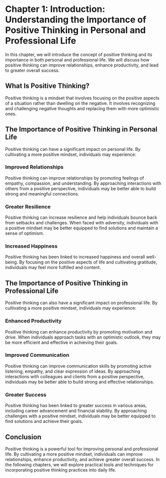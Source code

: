 Chapter 1: Introduction: Understanding the Importance of Positive Thinking in Personal and Professional Life
============================================================================================================

In this chapter, we will introduce the concept of positive thinking and its importance in both personal and professional life. We will discuss how positive thinking can improve relationships, enhance productivity, and lead to greater overall success.

What Is Positive Thinking?
--------------------------

Positive thinking is a mindset that involves focusing on the positive aspects of a situation rather than dwelling on the negative. It involves recognizing and challenging negative thoughts and replacing them with more optimistic ones.

The Importance of Positive Thinking in Personal Life
----------------------------------------------------

Positive thinking can have a significant impact on personal life. By cultivating a more positive mindset, individuals may experience:

### Improved Relationships

Positive thinking can improve relationships by promoting feelings of empathy, compassion, and understanding. By approaching interactions with others from a positive perspective, individuals may be better able to build strong and meaningful connections.

### Greater Resilience

Positive thinking can increase resilience and help individuals bounce back from setbacks and challenges. When faced with adversity, individuals with a positive mindset may be better equipped to find solutions and maintain a sense of optimism.

### Increased Happiness

Positive thinking has been linked to increased happiness and overall well-being. By focusing on the positive aspects of life and cultivating gratitude, individuals may feel more fulfilled and content.

The Importance of Positive Thinking in Professional Life
--------------------------------------------------------

Positive thinking can also have a significant impact on professional life. By cultivating a more positive mindset, individuals may experience:

### Enhanced Productivity

Positive thinking can enhance productivity by promoting motivation and drive. When individuals approach tasks with an optimistic outlook, they may be more efficient and effective in achieving their goals.

### Improved Communication

Positive thinking can improve communication skills by promoting active listening, empathy, and clear expression of ideas. By approaching interactions with colleagues and clients from a positive perspective, individuals may be better able to build strong and effective relationships.

### Greater Success

Positive thinking has been linked to greater success in various areas, including career advancement and financial stability. By approaching challenges with a positive mindset, individuals may be better equipped to find solutions and achieve their goals.

Conclusion
----------

Positive thinking is a powerful tool for improving personal and professional life. By cultivating a more positive mindset, individuals can improve relationships, enhance productivity, and achieve greater overall success. In the following chapters, we will explore practical tools and techniques for incorporating positive thinking practices into daily life.
